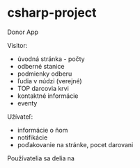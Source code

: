 # csharp-project
Donor App

Visitor:
- úvodná stránka - počty 
- odberné stanice 
- podmienky odberu
- ľudia v núdzi (verejné)
- TOP darcovia krvi
- kontaktné informácie
- eventy

Užívateľ:
- informácie o ňom
- notifikácie
- poďakovanie na stránke, pocet darovani




Používatelia sa delia na 
